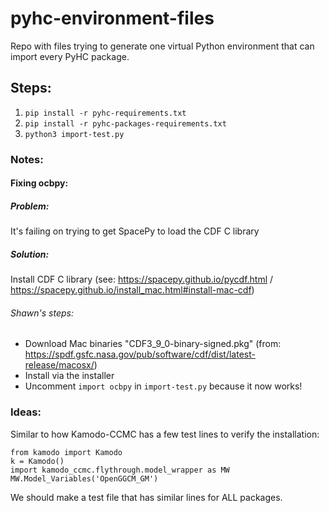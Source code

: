 # pyhc-environment-files

Repo with files trying to generate one virtual Python environment that can import every PyHC package.

## Steps:
1. `pip install -r pyhc-requirements.txt`
2. `pip install -r pyhc-packages-requirements.txt`
3. `python3 import-test.py` 

### Notes:
#### Fixing ocbpy:
##### Problem: 
It's failing on trying to get SpacePy to load the CDF C library
##### Solution: 
Install CDF C library (see: https://spacepy.github.io/pycdf.html / https://spacepy.github.io/install_mac.html#install-mac-cdf)
###### Shawn's steps:
 - Download Mac binaries "CDF3_9_0-binary-signed.pkg" (from: https://spdf.gsfc.nasa.gov/pub/software/cdf/dist/latest-release/macosx/)
 - Install via the installer
 - Uncomment `import ocbpy` in `import-test.py` because it now works!

### Ideas: 
Similar to how Kamodo-CCMC has a few test lines to verify the installation:

```
from kamodo import Kamodo
k = Kamodo()  
import kamodo_ccmc.flythrough.model_wrapper as MW  
MW.Model_Variables('OpenGGCM_GM')
```

We should make a test file that has similar lines for ALL packages.
